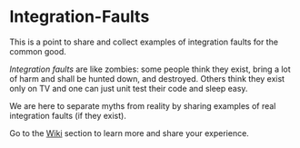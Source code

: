 Integration-Faults
==================

This is a point to share and collect examples of integration faults for the common good.

_Integration faults_ are like zombies: some people think they exist, bring a lot of harm and shall be hunted down, and destroyed.
Others think they exist only on TV and one can just unit test their code and sleep easy.

We are here to separate myths from reality by sharing examples of real integration faults (if they exist).

Go to the [Wiki](#https://github.com/rubinovk/integration-faults/wiki) section to learn more and share your experience.